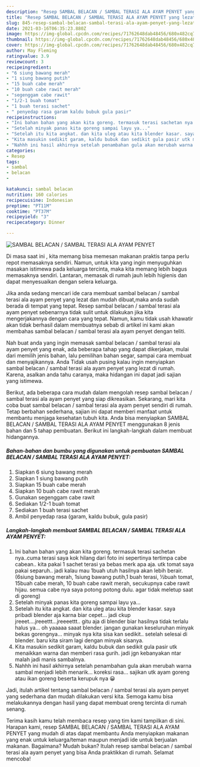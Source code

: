 ```yaml
---
description: "Resep SAMBAL BELACAN / SAMBAL TERASI ALA AYAM PENYET yang lezat Untuk Jualan"
title: "Resep SAMBAL BELACAN / SAMBAL TERASI ALA AYAM PENYET yang lezat Untuk Jualan"
slug: 845-resep-sambal-belacan-sambal-terasi-ala-ayam-penyet-yang-lezat-untuk-jualan
date: 2021-03-16T06:35:23.880Z
image: https://img-global.cpcdn.com/recipes/71762648dab48456/680x482cq70/sambal-belacan-sambal-terasi-ala-ayam-penyet-foto-resep-utama.jpg
thumbnail: https://img-global.cpcdn.com/recipes/71762648dab48456/680x482cq70/sambal-belacan-sambal-terasi-ala-ayam-penyet-foto-resep-utama.jpg
cover: https://img-global.cpcdn.com/recipes/71762648dab48456/680x482cq70/sambal-belacan-sambal-terasi-ala-ayam-penyet-foto-resep-utama.jpg
author: May Fleming
ratingvalue: 3.9
reviewcount: 3
recipeingredient:
- "6 siung bawang merah"
- "1 siung bawang putih"
- "15 buah cabe merah"
- "10 buah cabe rawit merah"
- "segenggam cabe rawit"
- "1/2-1 buah tomat"
- "1 buah terasi sachet"
- " penyedap rasa garam kaldu bubuk gula pasir"
recipeinstructions:
- "Ini bahan bahan yang akan kita goreng. termasuk terasi sachetan nya..cuma terasi saya kok hilang dari foto ini sepertinya tertimpa cabe cabean.. kita pakai 1 sachet terasi ya bebas merk apa aja. utk tomat saya pakai separuh.. jadi kalau mau 1buah utuh hasilnya akan lebih berair. (6siung bawang merah, 1siung bawang putih,1 buah terasi, ½buah tomat, 15buah cabe merah, 10 buah cabe rawit merah, secukupnya cabe rawit hijau. semua cabe nya saya potong potong dulu. agar tidak meletup saat di goreng)"
- "Setelah minyak panas kita goreng sampai layu ya..."
- "Setelah itu kita angkat. dan kita uleg atau kita blender kasar. saya pribadi blender aja karna biar cepet... jadi ckup jreeet....jreeettt...jreeeettt.. gitu aja di blender biar hasilnya tidak terlalu halus ya... oh yaaaaa saaat blender. jangan gunakan keseluruhan minyak bekas gorengnya... minyak nya kita sisa kan sedikit.. setelah selesai di blender. baru kita siram lagi dengan minyak sisanya."
- "Kita masukin sedikit garam, kaldu bubuk dan sedikit gula pasir utk menaikkan warna dan memberi rasa gurih. jadi jgn kebanyakan ntar malah jadi manis sambalnya."
- "Nahhh ini hasil akhirnya setelah penambahan gula akan merubah warna sambal menjadi lebih menarik... koreksi rasa... sajikan utk ayam goreng atau ikan goreng beserta kerupuk nya 😀"
categories:
- Resep
tags:
- sambal
- belacan
- 

katakunci: sambal belacan  
nutrition: 160 calories
recipecuisine: Indonesian
preptime: "PT11M"
cooktime: "PT37M"
recipeyield: "3"
recipecategory: Dinner

---
```



![SAMBAL BELACAN / SAMBAL TERASI ALA AYAM PENYET](https://img-global.cpcdn.com/recipes/71762648dab48456/680x482cq70/sambal-belacan-sambal-terasi-ala-ayam-penyet-foto-resep-utama.jpg)

Di masa  saat ini , kita memang bisa memesan makanan praktis tanpa perlu repot memasaknya sendiri. Namun, untuk kita yang ingin menyuguhkan masakan istimewa pada keluarga tercinta, maka kita memang lebih bagus memasaknya sendiri. Lantaran, memasak di rumah jauh lebih higienis dan dapat menyesuaikan dengan selera keluarga.

Jika anda sedang mencari ide cara membuat sambal belacan / sambal terasi ala ayam penyet yang lezat dan mudah dibuat,maka anda sudah berada di tempat yang tepat. Resep sambal belacan / sambal terasi ala ayam penyet  sebenarnya tidak sulit untuk dilakukan jika kita mengerjakannya dengan cara yang tepat. Namun, kamu tidak usah khawatir akan tidak berhasil dalam membuatnya 
sebab di artikel ini kami akan membahas sambal belacan / sambal terasi ala ayam penyet dengan teliti.  



Nah buat anda yang ingin memasak sambal belacan / sambal terasi ala ayam penyet yang enak, ada beberapa tahap yang dapat dikerjakan, mulai dari memilih jenis bahan, lalu pemilihan bahan segar, sampai cara membuat dan menyajikannya. Anda Tidak usah pusing kalau ingin menyiapkan sambal belacan / sambal terasi ala ayam penyet yang lezat di rumah. Karena, asalkan anda  tahu caranya, maka hidangan ini dapat jadi sajian yang istimewa.

Berikut, ada beberapa cara mudah dalam mengolah resep sambal belacan / sambal terasi ala ayam penyet yang siap dikreasikan. Sekarang, mari kita coba buat sambal belacan / sambal terasi ala ayam penyet sendiri di rumah. Tetap berbahan sederhana, sajian ini dapat memberi manfaat untuk membantu menjaga kesehatan tubuh kita. Anda bisa menyiapkan SAMBAL BELACAN / SAMBAL TERASI ALA AYAM PENYET menggunakan 8 jenis bahan dan 5 tahap pembuatan. Berikut ini langkah-langkah dalam membuat hidangannya.

<!--inarticleads1-->

##### Bahan-bahan dan bumbu yang digunakan untuk pembuatan SAMBAL BELACAN / SAMBAL TERASI ALA AYAM PENYET:

1. Siapkan 6 siung bawang merah
1. Siapkan 1 siung bawang putih
1. Siapkan 15 buah cabe merah
1. Siapkan 10 buah cabe rawit merah
1. Gunakan segenggam cabe rawit
1. Sediakan 1/2-1 buah tomat
1. Sediakan 1 buah terasi sachet
1. Ambil  penyedap rasa (garam, kaldu bubuk, gula pasir)




<!--inarticleads2-->

##### Langkah-langkah membuat SAMBAL BELACAN / SAMBAL TERASI ALA AYAM PENYET:

1. Ini bahan bahan yang akan kita goreng. termasuk terasi sachetan nya..cuma terasi saya kok hilang dari foto ini sepertinya tertimpa cabe cabean.. kita pakai 1 sachet terasi ya bebas merk apa aja. utk tomat saya pakai separuh.. jadi kalau mau 1buah utuh hasilnya akan lebih berair. (6siung bawang merah, 1siung bawang putih,1 buah terasi, ½buah tomat, 15buah cabe merah, 10 buah cabe rawit merah, secukupnya cabe rawit hijau. semua cabe nya saya potong potong dulu. agar tidak meletup saat di goreng)
1. Setelah minyak panas kita goreng sampai layu ya...
1. Setelah itu kita angkat. dan kita uleg atau kita blender kasar. saya pribadi blender aja karna biar cepet... jadi ckup jreeet....jreeettt...jreeeettt.. gitu aja di blender biar hasilnya tidak terlalu halus ya... oh yaaaaa saaat blender. jangan gunakan keseluruhan minyak bekas gorengnya... minyak nya kita sisa kan sedikit.. setelah selesai di blender. baru kita siram lagi dengan minyak sisanya.
1. Kita masukin sedikit garam, kaldu bubuk dan sedikit gula pasir utk menaikkan warna dan memberi rasa gurih. jadi jgn kebanyakan ntar malah jadi manis sambalnya.
1. Nahhh ini hasil akhirnya setelah penambahan gula akan merubah warna sambal menjadi lebih menarik... koreksi rasa... sajikan utk ayam goreng atau ikan goreng beserta kerupuk nya 😀




Jadi, itulah artikel tentang  sambal belacan / sambal terasi ala ayam penyet  yang sederhana dan mudah dilakukan versi kita. Semoga kamu bisa melakukannya dengan hasil yang dapat membuat oreng tercinta di rumah senang. 

Terima kasih kamu telah membaca resep yang tim kami tampilkan di sini. Harapan kami, resep  SAMBAL BELACAN / SAMBAL TERASI ALA AYAM PENYET yang mudah di atas dapat membantu Anda menyiapkan makanan yang enak untuk keluarga/teman maupun menjadi ide untuk berjualan makanan. Bagaimana? Mudah bukan? Itulah resep sambal belacan / sambal terasi ala ayam penyet yang bisa Anda praktikkan di rumah. Selamat mencoba!

